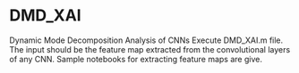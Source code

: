 # DMD_XAI
Dynamic Mode Decomposition Analysis of CNNs
Execute DMD_XAI.m file.
The input should be the feature map extracted from the convolutional layers of any CNN. Sample notebooks for extracting feature maps are give.

